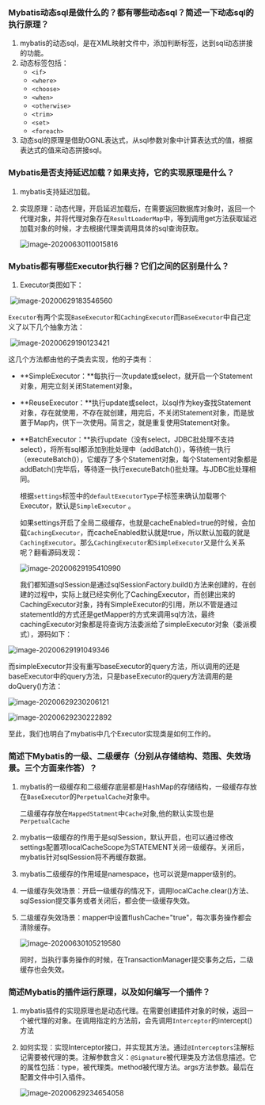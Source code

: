 ### Mybatis动态sql是做什么的？都有哪些动态sql？简述一下动态sql的执行原理？

1. mybatis的动态sql，是在XML映射文件中，添加判断标签，达到sql动态拼接的功能。
2. 动态标签包括：
   * `<if>`
   * `<where>`
   * `<choose>`
   * `<when>`
   * `<otherwise>`
   * `<trim>`
   * `<set>`
   * `<foreach>`
3. 动态sql的原理是借助OGNL表达式，从sql参数对象中计算表达式的值，根据表达式的值来动态拼接sql。

### Mybatis是否支持延迟加载？如果支持，它的实现原理是什么？

1. mybatis支持延迟加载。

2. 实现原理：动态代理，开启延迟加载后，在需要返回数据库对象时，返回一个代理对象，并将代理对象存在`ResultLoaderMap`中，等到调用get方法获取延迟加载对象的时候，才去根据代理类调用具体的sql查询获取。

   ![image-20200630110015816](C:\Users\yale\AppData\Roaming\Typora\typora-user-images\image-20200630110015816.png)



### Mybatis都有哪些Executor执行器？它们之间的区别是什么？

1. Executor类图如下：

​        ![image-20200629183546560](C:\Users\yale\AppData\Roaming\Typora\typora-user-images\image-20200629183546560.png)

​	   `Executor`有两个实现`BaseExecutor`和`CachingExecutor`而`BaseExecutor`中自己定义了以下几个抽象方法：

​        	![image-20200629190123421](C:\Users\yale\AppData\Roaming\Typora\typora-user-images\image-20200629190123421.png)

这几个方法都由他的子类去实现，他的子类有：

* **SimpleExecutor：**每执行一次update或select，就开启一个Statement对象，用完立刻关闭Statement对象。

* **ReuseExecutor：**执行update或select，以sql作为key查找Statement对象，存在就使用，不存在就创建，用完后，不关闭Statement对象，而是放置于Map内，供下一次使用。简言之，就是重复使用Statement对象。

* **BatchExecutor：**执行update（没有select，JDBC批处理不支持select），将所有sql都添加到批处理中（addBatch()），等待统一执行（executeBatch()），它缓存了多个Statement对象，每个Statement对象都是addBatch()完毕后，等待逐一执行executeBatch()批处理。与JDBC批处理相同。

  

  根据`settings`标签中的`defaultExecutorType`子标签来确认加载哪个Executor，默认是`SimpleExecutor` 。

  如果settings开启了全局二级缓存，也就是cacheEnabled=true的时候，会加载`CachingExecutor`，而cacheEnabled默认就是true，所以默认加载的就是`CachingExecutor`。那么`CachingExecutor`和`SimpleExecutor`又是什么关系呢？翻看源码发现：

  ![image-20200629195410990](C:\Users\yale\AppData\Roaming\Typora\typora-user-images\image-20200629195410990.png)

  我们都知道sqlSession是通过sqlSessionFactory.build()方法来创建的，在创建的过程中，实际上就已经实例化了CachingExecutor，而创建出来的CachingExecutor对象，持有SimpleExecutor的引用，所以不管是通过statementId的方式还是getMapper的方式来调用sql方法，最终cachingExecutor对象都是将查询方法委派给了simpleExecutor对象（委派模式），源码如下：	



![image-20200629191049346](C:\Users\yale\AppData\Roaming\Typora\typora-user-images\image-20200629191049346.png)  

而simpleExecutor并没有重写baseExecutor的query方法，所以调用的还是baseExecutor中的query方法，只是baseExecutor的query方法调用的是doQuery()方法：

![image-20200629230206121](C:\Users\yale\AppData\Roaming\Typora\typora-user-images\image-20200629230206121.png)

![image-20200629230222892](C:\Users\yale\AppData\Roaming\Typora\typora-user-images\image-20200629230222892.png)

至此，我们也明白了mybatis中几个Executor实现类是如何工作的。



### 简述下Mybatis的一级、二级缓存（分别从存储结构、范围、失效场景。三个方面来作答）？

1. mybatis的一级缓存和二级缓存底层都是HashMap的存储结构，一级缓存存放在`BaseExecutor`的`PerpetualCache`对象中。

   二级缓存存放在`MappedStatment`中`Cache`对象,他的默认实现也是`PerpetualCache`

  2. mybatis一级缓存的作用于是sqlSession，默认开启，也可以通过修改settings配置项localCacheScope为STATEMENT关闭一级缓存。关闭后，mybatis针对sqlSession将不再缓存数据。

  3. mybatis二级缓存的作用域是namespace，也可以说是mapper级别的。

  4. 一级缓存失效场景：开启一级缓存的情况下，调用localCache.clear()方法、sqlSession提交事务或者关闭后，都会使一级缓存失效。

  5. 二级缓存失效场景：mapper中设置flushCache="true"，每次事务操作都会清除缓存。

     ![image-20200630105219580](C:\Users\yale\AppData\Roaming\Typora\typora-user-images\image-20200630105219580.png)

     同时，当执行事务操作的时候，在TransactionManager提交事务之后，二级缓存也会失效。

### 简述Mybatis的插件运行原理，以及如何编写一个插件？

1. mybatis插件的实现原理也是动态代理。在需要创建插件对象的时候，返回一个被代理的对象。在调用指定的方法前，会先调用`Interceptor`的intercept()方法

2. 如何实现：实现Interceptor接口，并实现其方法。通过`@Interceptors`注解标记需要被代理的类。注解参数含义：`@Signature`被代理类及方法信息描述。它的属性包括：type，被代理类。method被代理方法。args方法参数。最后在配置文件中引入插件。

   ![image-20200629234654058](C:\Users\yale\AppData\Roaming\Typora\typora-user-images\image-20200629234654058.png)